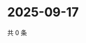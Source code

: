 # 2025-09-17

共 0 条

<!-- BEGIN ZHIHUVIDEO -->
<!-- 最后更新时间 Wed Sep 17 2025 21:21:07 GMT+0800 (China Standard Time) -->

<!-- END ZHIHUVIDEO -->
